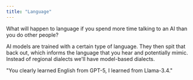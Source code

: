 ```yaml
---
title: "Language"
---
```


What will happen to language if you spend more time talking to an AI than you do other people? 

AI models are trained with a certain type of language. 
They then spit that back out, which informs the language that you hear and potentially mimic. 
Instead of regional dialects we'll have model-based dialects. 

"You clearly learned English from GPT-5, I learned from Llama-3.4."

